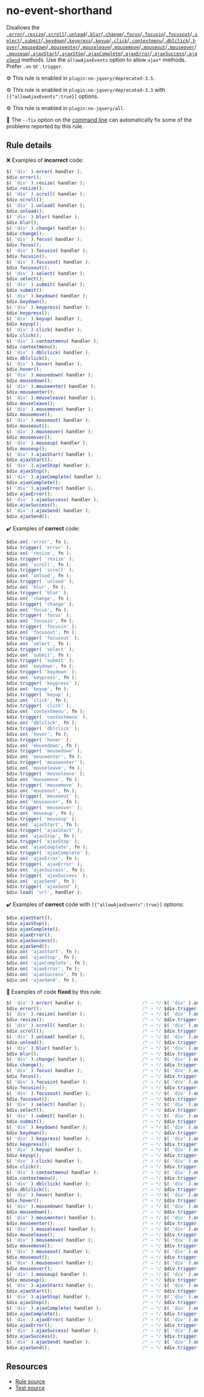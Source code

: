 # no-event-shorthand

Disallows the [`.error`](https://api.jquery.com/error/)/[`.resize`](https://api.jquery.com/resize/)/[`.scroll`](https://api.jquery.com/scroll/)/[`.unload`](https://api.jquery.com/unload/)/[`.blur`](https://api.jquery.com/blur/)/[`.change`](https://api.jquery.com/change/)/[`.focus`](https://api.jquery.com/focus/)/[`.focusin`](https://api.jquery.com/focusin/)/[`.focusout`](https://api.jquery.com/focusout/)/[`.select`](https://api.jquery.com/select/)/[`.submit`](https://api.jquery.com/submit/)/[`.keydown`](https://api.jquery.com/keydown/)/[`.keypress`](https://api.jquery.com/keypress/)/[`.keyup`](https://api.jquery.com/keyup/)/[`.click`](https://api.jquery.com/click/)/[`.contextmenu`](https://api.jquery.com/contextmenu/)/[`.dblclick`](https://api.jquery.com/dblclick/)/[`.hover`](https://api.jquery.com/hover/)/[`.mousedown`](https://api.jquery.com/mousedown/)/[`.mouseenter`](https://api.jquery.com/mouseenter/)/[`.mouseleave`](https://api.jquery.com/mouseleave/)/[`.mousemove`](https://api.jquery.com/mousemove/)/[`.mouseout`](https://api.jquery.com/mouseout/)/[`.mouseover`](https://api.jquery.com/mouseover/)/[`.mouseup`](https://api.jquery.com/mouseup/)/[`.ajaxStart`](https://api.jquery.com/ajaxStart/)/[`.ajaxStop`](https://api.jquery.com/ajaxStop/)/[`.ajaxComplete`](https://api.jquery.com/ajaxComplete/)/[`.ajaxError`](https://api.jquery.com/ajaxError/)/[`.ajaxSuccess`](https://api.jquery.com/ajaxSuccess/)/[`.ajaxSend`](https://api.jquery.com/ajaxSend/) methods. Use the `allowAjaxEvents` option to allow `ajax*` methods. Prefer `.on` or `.trigger`.

⚙️ This rule is enabled in `plugin:no-jquery/deprecated-3.5`.

⚙️ This rule is enabled in `plugin:no-jquery/deprecated-3.3` with `[{"allowAjaxEvents":true}]` options.

⚙️ This rule is enabled in `plugin:no-jquery/all`.

🔧 The `--fix` option on the [command line](https://eslint.org/docs/user-guide/command-line-interface#fixing-problems) can automatically fix some of the problems reported by this rule.

## Rule details

❌ Examples of **incorrect** code:
```js
$( 'div' ).error( handler );
$div.error();
$( 'div' ).resize( handler );
$div.resize();
$( 'div' ).scroll( handler );
$div.scroll();
$( 'div' ).unload( handler );
$div.unload();
$( 'div' ).blur( handler );
$div.blur();
$( 'div' ).change( handler );
$div.change();
$( 'div' ).focus( handler );
$div.focus();
$( 'div' ).focusin( handler );
$div.focusin();
$( 'div' ).focusout( handler );
$div.focusout();
$( 'div' ).select( handler );
$div.select();
$( 'div' ).submit( handler );
$div.submit();
$( 'div' ).keydown( handler );
$div.keydown();
$( 'div' ).keypress( handler );
$div.keypress();
$( 'div' ).keyup( handler );
$div.keyup();
$( 'div' ).click( handler );
$div.click();
$( 'div' ).contextmenu( handler );
$div.contextmenu();
$( 'div' ).dblclick( handler );
$div.dblclick();
$( 'div' ).hover( handler );
$div.hover();
$( 'div' ).mousedown( handler );
$div.mousedown();
$( 'div' ).mouseenter( handler );
$div.mouseenter();
$( 'div' ).mouseleave( handler );
$div.mouseleave();
$( 'div' ).mousemove( handler );
$div.mousemove();
$( 'div' ).mouseout( handler );
$div.mouseout();
$( 'div' ).mouseover( handler );
$div.mouseover();
$( 'div' ).mouseup( handler );
$div.mouseup();
$( 'div' ).ajaxStart( handler );
$div.ajaxStart();
$( 'div' ).ajaxStop( handler );
$div.ajaxStop();
$( 'div' ).ajaxComplete( handler );
$div.ajaxComplete();
$( 'div' ).ajaxError( handler );
$div.ajaxError();
$( 'div' ).ajaxSuccess( handler );
$div.ajaxSuccess();
$( 'div' ).ajaxSend( handler );
$div.ajaxSend();
```

✔️ Examples of **correct** code:
```js
$div.on( 'error', fn );
$div.trigger( 'error' );
$div.on( 'resize', fn );
$div.trigger( 'resize' );
$div.on( 'scroll', fn );
$div.trigger( 'scroll' );
$div.on( 'unload', fn );
$div.trigger( 'unload' );
$div.on( 'blur', fn );
$div.trigger( 'blur' );
$div.on( 'change', fn );
$div.trigger( 'change' );
$div.on( 'focus', fn );
$div.trigger( 'focus' );
$div.on( 'focusin', fn );
$div.trigger( 'focusin' );
$div.on( 'focusout', fn );
$div.trigger( 'focusout' );
$div.on( 'select', fn );
$div.trigger( 'select' );
$div.on( 'submit', fn );
$div.trigger( 'submit' );
$div.on( 'keydown', fn );
$div.trigger( 'keydown' );
$div.on( 'keypress', fn );
$div.trigger( 'keypress' );
$div.on( 'keyup', fn );
$div.trigger( 'keyup' );
$div.on( 'click', fn );
$div.trigger( 'click' );
$div.on( 'contextmenu', fn );
$div.trigger( 'contextmenu' );
$div.on( 'dblclick', fn );
$div.trigger( 'dblclick' );
$div.on( 'hover', fn );
$div.trigger( 'hover' );
$div.on( 'mousedown', fn );
$div.trigger( 'mousedown' );
$div.on( 'mouseenter', fn );
$div.trigger( 'mouseenter' );
$div.on( 'mouseleave', fn );
$div.trigger( 'mouseleave' );
$div.on( 'mousemove', fn );
$div.trigger( 'mousemove' );
$div.on( 'mouseout', fn );
$div.trigger( 'mouseout' );
$div.on( 'mouseover', fn );
$div.trigger( 'mouseover' );
$div.on( 'mouseup', fn );
$div.trigger( 'mouseup' );
$div.on( 'ajaxStart', fn );
$div.trigger( 'ajaxStart' );
$div.on( 'ajaxStop', fn );
$div.trigger( 'ajaxStop' );
$div.on( 'ajaxComplete', fn );
$div.trigger( 'ajaxComplete' );
$div.on( 'ajaxError', fn );
$div.trigger( 'ajaxError' );
$div.on( 'ajaxSuccess', fn );
$div.trigger( 'ajaxSuccess' );
$div.on( 'ajaxSend', fn );
$div.trigger( 'ajaxSend' );
$div.load( 'url', handler );
```

✔️ Examples of **correct** code with `[{"allowAjaxEvents":true}]` options:
```js
$div.ajaxStart();
$div.ajaxStop();
$div.ajaxComplete();
$div.ajaxError();
$div.ajaxSuccess();
$div.ajaxSend();
$div.on( 'ajaxStart', fn );
$div.on( 'ajaxStop', fn );
$div.on( 'ajaxComplete', fn );
$div.on( 'ajaxError', fn );
$div.on( 'ajaxSuccess', fn );
$div.on( 'ajaxSend', fn );
```

🔧 Examples of code **fixed** by this rule:
```js
$( 'div' ).error( handler );                      /* → */ $( 'div' ).on( 'error', handler );
$div.error();                                     /* → */ $div.trigger( 'error' );
$( 'div' ).resize( handler );                     /* → */ $( 'div' ).on( 'resize', handler );
$div.resize();                                    /* → */ $div.trigger( 'resize' );
$( 'div' ).scroll( handler );                     /* → */ $( 'div' ).on( 'scroll', handler );
$div.scroll();                                    /* → */ $div.trigger( 'scroll' );
$( 'div' ).unload( handler );                     /* → */ $( 'div' ).on( 'unload', handler );
$div.unload();                                    /* → */ $div.trigger( 'unload' );
$( 'div' ).blur( handler );                       /* → */ $( 'div' ).on( 'blur', handler );
$div.blur();                                      /* → */ $div.trigger( 'blur' );
$( 'div' ).change( handler );                     /* → */ $( 'div' ).on( 'change', handler );
$div.change();                                    /* → */ $div.trigger( 'change' );
$( 'div' ).focus( handler );                      /* → */ $( 'div' ).on( 'focus', handler );
$div.focus();                                     /* → */ $div.trigger( 'focus' );
$( 'div' ).focusin( handler );                    /* → */ $( 'div' ).on( 'focusin', handler );
$div.focusin();                                   /* → */ $div.trigger( 'focusin' );
$( 'div' ).focusout( handler );                   /* → */ $( 'div' ).on( 'focusout', handler );
$div.focusout();                                  /* → */ $div.trigger( 'focusout' );
$( 'div' ).select( handler );                     /* → */ $( 'div' ).on( 'select', handler );
$div.select();                                    /* → */ $div.trigger( 'select' );
$( 'div' ).submit( handler );                     /* → */ $( 'div' ).on( 'submit', handler );
$div.submit();                                    /* → */ $div.trigger( 'submit' );
$( 'div' ).keydown( handler );                    /* → */ $( 'div' ).on( 'keydown', handler );
$div.keydown();                                   /* → */ $div.trigger( 'keydown' );
$( 'div' ).keypress( handler );                   /* → */ $( 'div' ).on( 'keypress', handler );
$div.keypress();                                  /* → */ $div.trigger( 'keypress' );
$( 'div' ).keyup( handler );                      /* → */ $( 'div' ).on( 'keyup', handler );
$div.keyup();                                     /* → */ $div.trigger( 'keyup' );
$( 'div' ).click( handler );                      /* → */ $( 'div' ).on( 'click', handler );
$div.click();                                     /* → */ $div.trigger( 'click' );
$( 'div' ).contextmenu( handler );                /* → */ $( 'div' ).on( 'contextmenu', handler );
$div.contextmenu();                               /* → */ $div.trigger( 'contextmenu' );
$( 'div' ).dblclick( handler );                   /* → */ $( 'div' ).on( 'dblclick', handler );
$div.dblclick();                                  /* → */ $div.trigger( 'dblclick' );
$( 'div' ).hover( handler );                      /* → */ $( 'div' ).on( 'hover', handler );
$div.hover();                                     /* → */ $div.trigger( 'hover' );
$( 'div' ).mousedown( handler );                  /* → */ $( 'div' ).on( 'mousedown', handler );
$div.mousedown();                                 /* → */ $div.trigger( 'mousedown' );
$( 'div' ).mouseenter( handler );                 /* → */ $( 'div' ).on( 'mouseenter', handler );
$div.mouseenter();                                /* → */ $div.trigger( 'mouseenter' );
$( 'div' ).mouseleave( handler );                 /* → */ $( 'div' ).on( 'mouseleave', handler );
$div.mouseleave();                                /* → */ $div.trigger( 'mouseleave' );
$( 'div' ).mousemove( handler );                  /* → */ $( 'div' ).on( 'mousemove', handler );
$div.mousemove();                                 /* → */ $div.trigger( 'mousemove' );
$( 'div' ).mouseout( handler );                   /* → */ $( 'div' ).on( 'mouseout', handler );
$div.mouseout();                                  /* → */ $div.trigger( 'mouseout' );
$( 'div' ).mouseover( handler );                  /* → */ $( 'div' ).on( 'mouseover', handler );
$div.mouseover();                                 /* → */ $div.trigger( 'mouseover' );
$( 'div' ).mouseup( handler );                    /* → */ $( 'div' ).on( 'mouseup', handler );
$div.mouseup();                                   /* → */ $div.trigger( 'mouseup' );
$( 'div' ).ajaxStart( handler );                  /* → */ $( 'div' ).on( 'ajaxStart', handler );
$div.ajaxStart();                                 /* → */ $div.trigger( 'ajaxStart' );
$( 'div' ).ajaxStop( handler );                   /* → */ $( 'div' ).on( 'ajaxStop', handler );
$div.ajaxStop();                                  /* → */ $div.trigger( 'ajaxStop' );
$( 'div' ).ajaxComplete( handler );               /* → */ $( 'div' ).on( 'ajaxComplete', handler );
$div.ajaxComplete();                              /* → */ $div.trigger( 'ajaxComplete' );
$( 'div' ).ajaxError( handler );                  /* → */ $( 'div' ).on( 'ajaxError', handler );
$div.ajaxError();                                 /* → */ $div.trigger( 'ajaxError' );
$( 'div' ).ajaxSuccess( handler );                /* → */ $( 'div' ).on( 'ajaxSuccess', handler );
$div.ajaxSuccess();                               /* → */ $div.trigger( 'ajaxSuccess' );
$( 'div' ).ajaxSend( handler );                   /* → */ $( 'div' ).on( 'ajaxSend', handler );
$div.ajaxSend();                                  /* → */ $div.trigger( 'ajaxSend' );
```

## Resources

* [Rule source](/src/rules/no-event-shorthand.js)
* [Test source](/src/tests/no-event-shorthand.js)
